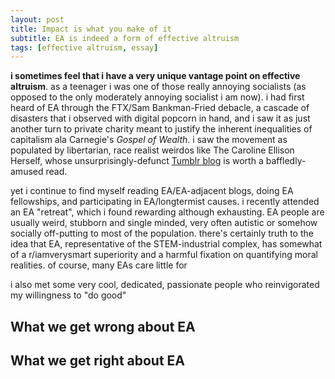 ```yaml
---
layout: post
title: Impact is what you make of it
subtitle: EA is indeed a form of effective altruism
tags: [effective altruism, essay]
---
```

**i sometimes feel that i have a very unique vantage point on effective altruism**. as a teenager i was one of those really annoying socialists (as opposed to the only moderately annoying socialist i am now). i had first heard of EA through the FTX/Sam Bankman-Fried debacle, a cascade of disasters that i observed with digital popcorn in hand, and i saw it as just another turn to private charity meant to justify the inherent inequalities of capitalism ala Carnegie's *Gospel of Wealth*. i saw the movement as populated by libertarian, race realist weirdos like The Caroline Ellison Herself, whose unsurprisingly-defunct [Tumblr blog](https://caroline.milkyeggs.com/worldoptimization) is worth a baffledly-amused read. 

yet i continue to find myself reading EA/EA-adjacent blogs, doing EA fellowships, and participating in EA/longtermist causes. i recently attended an EA "retreat", which i found rewarding although exhausting. EA people are usually weird, stubborn and single minded, very often autistic or somehow socially off-putting to most of the population. there's certainly truth to the idea that EA, representative of the STEM-industrial complex, has somewhat of a r/iamverysmart superiority and a harmful fixation on quantifying moral realities. of course, many EAs care little for 

i also met some very cool, dedicated, passionate people who reinvigorated my willingness to "do good"

What we get wrong about EA
-

What we get right about EA
-
<!--stackedit_data:
eyJoaXN0b3J5IjpbLTE0Mzk0MTM5MjIsMjA4NTAzMzcyMSwtOD
UxODUxODUyLDI3OTMyNDA4NSw5NjA5ODM3NjRdfQ==
-->